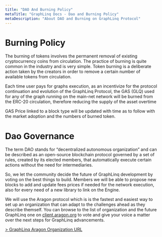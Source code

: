 ```yaml
---
title: "DAO And Burning Policy"
metaTitle: "GraphLinq Docs - Dao and Burning Policy"
metaDescription: "About DAO and Burning on GraphLinq Protocol"
---
```



# Burning Policy

The burning of tokens involves the permanent removal of existing cryptocurrency coins from circulation. The practice of burning is quite common in the industry and is very simple. Token burning is a deliberate action taken by the creators in order to remove a certain number of available tokens from circulation.

Each time user pays for graphs execution, as an incentivize for the protocol continuation and evolution of the GraphLinq Protocol,
the GAS (GLQ) used for any of the graph running on the main-net network will be burned from the ERC-20 circulation, therefore reducing the supply of the asset overtime

GAS Price linked to a block type will be updated with time as to follow with the market adoption and the numbers of burned token.


# Dao Governance

The term DAO stands for “decentralized autonomous organization” and can be described as an open-source blockchain protocol governed by a set of rules, created by its elected members, that automatically execute certain actions without the need for intermediaries.

So, we let the community decide the future of GraphLinq development by voting on the best things to build.
Members we will be able to propose new blocks to add and update fees prices if needed for the network execution,
also for every need of a new library to link on the Engine.

We will use the Aragon protocol which is is the fastest and easiest way to set up an organization that can adapt to the challenges ahead as they describe themself.
You can browse to the list of organization and the future GraphLinq one on <a href="https://client.aragon.org/#/">client.aragon.org</a> to vote and give your
voice a matter over the next steps for GraphLinq advancements.

<a href="https://client.aragon.org/#/">> GraphLinq Aragon Organization URL</a>
